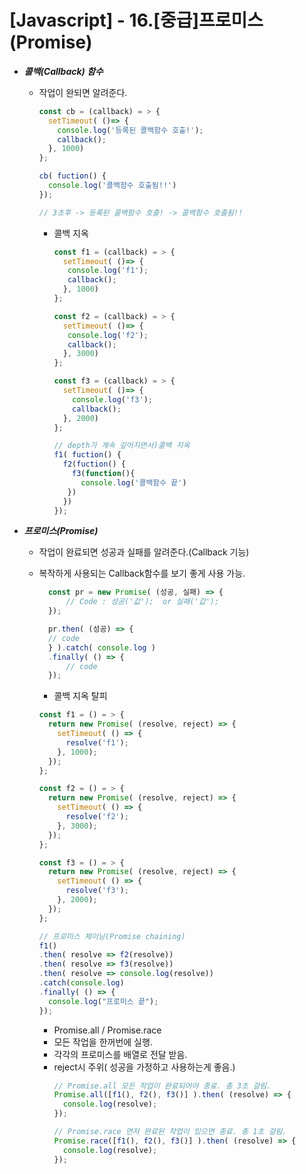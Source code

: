 # [Javascript] - 16.[중급]프로미스(Promise)

* ___콜백(Callback) 함수___
  - 작업이 완되면 알려준다.
    ```javascript
    const cb = (callback) = > {
      setTimeout( ()=> {
        console.log('등록된 콜백함수 호출!');
        callback();
      }, 1000)
    };

    cb( fuction() {
      console.log('콜백함수 호출됨!!')
    });

    // 3초후 -> 등록된 콜백함수 호출! -> 콜백함수 호출됨!!
    ```
	- 콜백 지옥
      ```javascript
      const f1 = (callback) = > {
        setTimeout( ()=> {
         console.log('f1');
         callback();
        }, 1000)
      };

      const f2 = (callback) = > {
        setTimeout( ()=> {
         console.log('f2');
         callback();
        }, 3000)
      };

      const f3 = (callback) = > {
        setTimeout( ()=> {
          console.log('f3');
          callback();
        }, 2000)
      };
      
      // depth가 계속 깊어지면서)콜백 지옥 
      f1( fuction() {
        f2(fuction() {
          f3(function(){
            console.log('콜백함수 끝')
         })
        })
      });
      ```

* ___프로미스(Promise)___
  - 작업이 완료되면 성공과 실패를 알려준다.(Callback 기능)
  - 복작하게 사용되는 Callback함수를 보기 좋게 사용 가능.
    ```javascript
	  const pr = new Promise( (성공, 실패) => {
		  // Code : 성공('값');  or 실패('값');
	  });

	  pr.then( (성공) => {  
  	  // code
	  } ).catch( console.log )  
	  .finally( () => {  
		  // code
	  });  
    ```

	- 콜백 지옥 탈피
     ```javascript
     const f1 = () = > {
       return new Promise( (resolve, reject) => {
         setTimeout( () => {
           resolve('f1');
         }, 1000);
       });
     };

     const f2 = () = > {
       return new Promise( (resolve, reject) => {
         setTimeout( () => {
           resolve('f2');
         }, 3000);
       });
     };

     const f3 = () = > {
       return new Promise( (resolve, reject) => {
         setTimeout( () => {
           resolve('f3');
         }, 2000);
       });
     };

     // 프로미스 체이닝(Promise chaining)
     f1()
     .then( resolve => f2(resolve))
     .then( resolve => f3(resolve))
     .then( resolve => console.log(resolve))
     .catch(console.log)
     .finally( () => {
       console.log("프로미스 끝");
     });
     ```

	- Promise.all / Promise.race
  	- 모든 작업을 한꺼번에 실행.
  	- 각각의 프로미스를 배열로 전달 받음.
  	- reject시 주위( 성공을 가정하고 사용하는게 좋음.)
       ```javascript
       // Promise.all 모든 작업이 완료되어야 종료. 총 3초 걸림.
       Promise.all([f1(), f2(), f3()] ).then( (resolve) => {
         console.log(resolve);
       });

       // Promise.race 먼저 완료된 작업이 있으면 종료. 총 1초 걸림.
       Promise.race([f1(), f2(), f3()] ).then( (resolve) => {
         console.log(resolve);
       });
       ```
